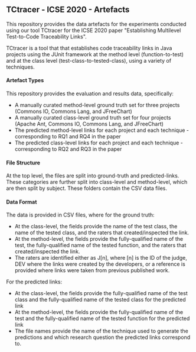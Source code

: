 
## TCtracer - ICSE 2020 - Artefacts
This repository provides the data artefacts for the experiments conducted using our tool TCtracer for the ICSE 2020 paper "Establishing Multilevel Test-to-Code Traceability Links".

TCtracer is a tool that that establishes code traceability links in Java projects using the JUnit framework at the method level (function-to-test) and at the class level (test-class-to-tested-class), using a variety of techniques.
#### Artefact Types
This repository provides the evaluation and results data, specifically:

 - A manually curated method-level ground truth set for three projects (Commons IO, Commons Lang, and JFreeChart)
 - A manually curated class-level ground truth set for four projects (Apache Ant, Commons IO, Commons Lang, and JFreeChart)
 - The predicted method-level links for each project and each technique - corresponding to RQ1 and RQ4 in the paper
 - The predicted class-level links for each project and each technique - corresponding to RQ2 and RQ3 in the paper

#### File Structure
At the top level, the files are split into ground-truth and predicted-links. These categories are further split into class-level and method-level, which are then split by subject. These folders contain the CSV data files.

#### Data Format

The data is provided in CSV files, where for the ground truth: 

 - At the class-level, the fields provide the name of the test class, the name of the tested class, and the raters that created/inspected the link.
 - At the method-level, the fields provide the fully-qualified name of the test, the fully-qualified name of the tested function, and the raters that created/inspected the link.
 - The raters are identified either as J[n], where [n] is the ID of the judge, DEV where the links were created by the developers, or a reference is provided where links were taken from previous published work.

For the predicted links:

 - At the class-level, the fields provide the fully-qualified name of the test class and the fully-qualified name of the tested class for the predicted link
 - At the method-level, the fields provide the fully-qualified name of the test and the fully-qualified name of the tested function for the predicted link
 - The file names provide the name of the technique used to generate the predictions and which research question the predicted links correspond to.
